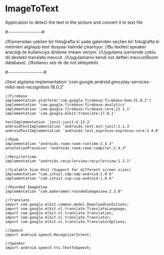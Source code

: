 # ImageToText
 Application to detect the text in the picture and convert it to text file
 
#-----------------#

 //Kameradan çekilen bir fotoğrafta ki yada galeriden seçilen bir fotoğrafta ki metinleri algılayıp text
	dosyası halinde çıkartıyor.
	//Bu textleri speaker aracılığı ile kullanıcıya dinleme imkanı veriyor.
	//Uygulama içerisinde çoklu dil destekli translate mevcut.
	//Uygulamanın kendi not defteri mevcut(Room database).
	//Kullanıcı ses ile de not ekleyebilir.
 
 #------------------#
 
 //text algılama
    implementation 'com.google.android.gms:play-services-mlkit-text-recognition:18.0.2'

    //Firebase
    implementation platform('com.google.firebase:firebase-bom:31.0.2')
    implementation 'com.google.firebase:firebase-analytics'
    implementation 'com.google.firebase:firebase-core:21.1.1'
    implementation 'com.google.mlkit:translate:17.0.1'

    testImplementation 'junit:junit:4.13.2'
    androidTestImplementation 'androidx.test.ext:junit:1.1.3'
    androidTestImplementation 'androidx.test.espresso:espresso-core:3.4.0'

    //Room
    implementation "androidx.room:room-runtime:2.4.3"
    annotationProcessor "androidx.room:room-compiler:2.4.3"

    //Recyclerview
    implementation "androidx.recyclerview:recyclerview:1.2.1"

    //Scalable Size Unit (Support for different screen sizes)
    implementation "com.intuit.sdp:sdp-android:1.0.6"
    implementation "com.intuit.ssp:ssp-android:1.0.6"

    //Rounded ImageView
    implementation "com.makeramen:roundedimageview:2.3.0"
    
    //Translate
    import com.google.mlkit.common.model.DownloadConditions;
    import com.google.mlkit.nl.translate.TranslateLanguage;
    import com.google.mlkit.nl.translate.Translation;
    import com.google.mlkit.nl.translate.Translator;
    import com.google.mlkit.nl.translate.TranslatorOptions;
 
    //Speech
    import android.speech.RecognizerIntent;

    //Speaker
    import android.speech.tts.TextToSpeech;
